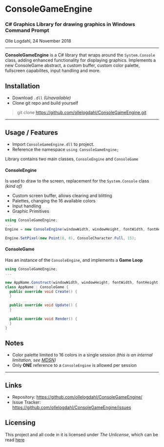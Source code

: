 # ConsoleGameEngine
### C# Graphics Library for drawing graphics in Windows Command Prompt
Olle Logdahl, 24 November 2018

---
**ConsoleGameEngine** is a C# library that wraps around the `System.Console` class, adding enhanced functionality for displaying graphics. Implements a new ConsoleGame abstract, a custom buffer, custom color palette, fullscreen capabilites, input handling and more.

## Installation
- Download `.dll` *(Unavailable)*
- Clone git repo and build yourself
> git clone https://github.com/ollelogdahl/ConsoleGameEngine.git

---

## Usage / Features
- Import `ConsoleGameEngine.dll` to project.
- Reference the namespace `using ConsoleGameEngine;`

Library contains two main classes, `ConsoleEngine` and `ConsoleGame`
#### ConsoleEngine
Is used to draw to the screen, replacement for the `System.Console` class *(kind of)*

- Custom screen buffer, allows clearing and blitting
- Palettes, changing the 16 available colors
- Input handling
- Graphic Primitives

```c#
using ConsoleGameEngine;
...
Engine = new ConsoleEngine(windowWidth, windowHeight, fontWidth, fontHeight);

Engine.SetPixel(new Point(8, 8), ConsoleCharacter.Full, 15);

```


#### ConsoleGame
Has an instance of the `ConsoleEngine`, and implements a **Game Loop**

```c#
using ConsoleGameEngine;
...

new AppName.Construct(windowWidth, windowHeight, fontWidth, fontHeight, FramerateMode.Unlimited);
class AppName : ConsoleGame {
  public override void Create() {
  }
  
  public override void Update() {
  }
  
  public override void Render() {
  }
}
```

## Notes
- Color palette limited to 16 colors in a single session *(this is an internal limitation, see [MDSN](https://docs.microsoft.com/en-us/windows/console/console-screen-buffer-infoex))*
- Only **ONE** reference to a `ConsoleEngine` is allowed per session

---

## Links

- Repository: https://github.com/ollelogdahl/ConsoleGameEngine/
- Issue Tracker: https://github.com/ollelogdahl/ConsoleGameEngine/issues

## Licensing

This project and all code in it is licensed under *The Unlicense*, which can be read [here](UNLICENSE)
